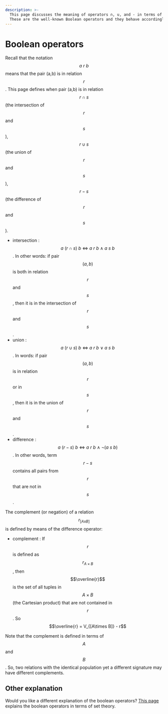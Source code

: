 ```yaml
---
description: >-
  This page discusses the meaning of operators ∩, ∪, and - in terms of logic.
  These are the well-known Boolean operators and they behave accordingly.
---
```


# Boolean operators

Recall that the notation $$a\ r\ b$$ means that the pair \(a,b\) is in relation $$r$$. This page defines when pair \(a,b\) is in relation $$r ∩ s$$ \(the intersection of $$r$$ and $$s$$\), $$r ∪ s$$ \(the union of $$r$$ and $$s$$\), $$r-s$$ \(the difference of $$r$$ and $$s$$\).

* intersection : $$a\ (r ∩ s)\ b\ \Leftrightarrow\ a\ r\ b\ ∧\ a\ s\ b$$ . In other words: if pair $$(a,b)$$ is both in relation $$r$$ and $$s$$, then it is in the intersection of $$r$$ and $$s$$.
* union : $$a\ (r ∪ s)\ b\ \Leftrightarrow\ a\ r\ b\ \vee\ a\ s\ b$$ . In words: if pair $$(a,b)$$ is in relation $$r$$ or in $$s$$, then it is in the union of $$r$$ and $$s$$.
* difference : $$a\ (r-s)\ b\ \Leftrightarrow\ a\ r\ b\ ∧\ \neg(a\ s\ b)$$. In other words, term $$r-s$$ contains all pairs from $$r$$ that are not in $$s$$.

The complement \(or negation\) of a relation $$r_{[A x B]}$$ is defined by means of the difference operator:

* complement : If $$r$$ is defined as $$r_{A\times B}$$, then $$\overline{r}$$ is the set of all tuples in $$A\times B$$ \(the Cartesian product\) that are not contained in $$r$$. So $$\overline{r} = V_{[A\times B]} - r$$

Note that the complement is defined in terms of $$A$$ and $$B$$. So, two relations with the identical population yet a different signature may have different complements.

## Other explanation

Would you like a different explanation of the boolean operators? [This page](../other-ways/boolean-operators-sets.md) explains the boolean operators in terms of set theory.

